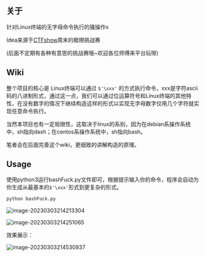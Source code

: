 ## **关于**

针对Linux终端的无字母命令执行的骚操作x

Idea来源于[CTFshow](https://www.ctf.show/)周末的极限挑战赛

(后面不定期有各种有意思的挑战赛哦~欢迎各位师傅来平台玩呀)

## **Wiki**

整个项目的核心是 Linux终端可以通过 `$'\xxx'` 的方式执行命令，xxx是字符ascii码的八进制形式，通过这一点，我们可以通过位运算符号和Linux终端的其他特性，在没有数字的情况下继续构造这样的形式以实现无字母数字仅用几个字符就实现任意命令执行。

当然本项目也有一定局限性，这取决于linux的系别，因为在debian系操作系统中，sh指向dash；在centos系操作系统中，sh指向bash。

笔者会在后面完善这个wiki，更细致的讲解构造的原理。

## **Usage**

使用python3运行bashFuck.py文件即可，根据提示输入你的命令，程序会自动为你生成从最基本的`$'\xxx'`形式到更复杂的形式。

```Bash
python bashFuck.py
```

![image-20230303214213304](https://nssctf.wdf.ink//img/WDTJ/202303032142258.png)

![image-20230303214251065](https://nssctf.wdf.ink//img/WDTJ/202303032142995.png)

效果展示：

![image-20230303214530937](https://nssctf.wdf.ink//img/WDTJ/202303032145972.png)

